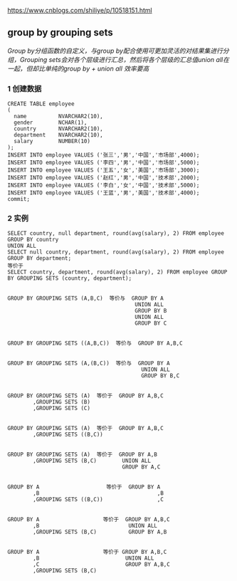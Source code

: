 https://www.cnblogs.com/shiliye/p/10518151.html

## group by grouping sets

*Group by分组函数的自定义，与group by配合使用可更加灵活的对结果集进行分组，Grouping sets会对各个层级进行汇总，然后将各个层级的汇总值union all在一起，但却比单纯的group by + union all 效率要高*

### 1 创建数据

    CREATE TABLE employee
    (
      name          NVARCHAR2(10),
      gender        NCHAR(1),
      country       NVARCHAR2(10),
      department    NVARCHAR2(10),
      salary        NUMBER(10)
    );
    INSERT INTO employee VALUES ('张三','男','中国','市场部',4000);
    INSERT INTO employee VALUES ('李四','男','中国','市场部',5000);
    INSERT INTO employee VALUES ('王五','女','美国','市场部',3000);  
    INSERT INTO employee VALUES ('赵红','男','中国','技术部',2000);
    INSERT INTO employee VALUES ('李白','女','中国','技术部',5000);  
    INSERT INTO employee VALUES ('王蓝','男','美国','技术部',4000);
    commit;


### 2 实例

    SELECT country, null department, round(avg(salary), 2) FROM employee GROUP BY country
    UNION ALL
    SELECT null country, department, round(avg(salary), 2) FROM employee GROUP BY department;
    等价于
    SELECT country, department, round(avg(salary), 2) FROM employee GROUP BY GROUPING SETS (country, department);


    GROUP BY GROUPING SETS (A,B,C)  等价与  GROUP BY A  
                                            UNION ALL  
                                            GROUP BY B  
                                            UNION ALL  
                                            GROUP BY C


    GROUP BY GROUPING SETS ((A,B,C))  等价与  GROUP BY A,B,C  


    GROUP BY GROUPING SETS (A,(B,C))  等价与  GROUP BY A  
                                              UNION ALL  
                                              GROUP BY B,C


    GROUP BY GROUPING SETS (A)  等价于  GROUP BY A,B,C  
            ,GROUPING SETS (B)  
            ,GROUPING SETS (C)  


    GROUP BY GROUPING SETS (A)  等价于  GROUP BY A,B,C  
            ,GROUPING SETS ((B,C))   


    GROUP BY GROUPING SETS (A)  等价于  GROUP BY A,B  
            ,GROUPING SETS (B,C)        UNION ALL  
                                        GROUP BY A,C


    GROUP BY A                     等价于  GROUP BY A  
            ,B                                     ,B  
            ,GROUPING SETS ((B,C))                 ,C  


    GROUP BY A                    等价于  GROUP BY A,B,C  
            ,B                            UNION ALL  
            ,GROUPING SETS (B,C)          GROUP BY A,B  


    GROUP BY A                    等价于 GROUP BY A,B,C  
            ,B                           UNION ALL  
            ,C                           GROUP BY A,B,C  
            ,GROUPING SETS (B,C)
